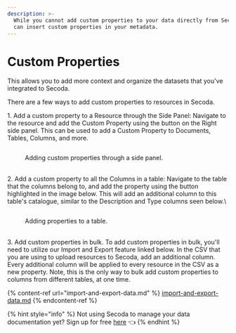 ```yaml
---
description: >-
  While you cannot add custom properties to your data directly from Secoda, you
  can insert custom properties in your metadata.
---
```


# Custom Properties

This allows you to add more context and organize the datasets that you've integrated to Secoda.&#x20;

There are a few ways to add custom properties to resources in Secoda.

1\. Add a custom property to a Resource through the Side Panel: Navigate to the resource and add the Custom Property using the button on the Right side panel. This can be used to add a Custom Property to Documents, Tables, Columns, and more.

<figure><img src="https://secoda-public-media-assets.s3.amazonaws.com/Screenshot 2023-06-09 at 12.17.15 PM.png" alt=""><figcaption><p>Adding custom properties through a side panel.</p></figcaption></figure>

\
2\. Add a custom property to all the Columns in a table: Navigate to the table that the columns belong to, and add the property using the button highlighted in the image below. This will add an additional column to this table's catalogue, similar to the Description and Type columns seen below.\


<figure><img src="https://secoda-public-media-assets.s3.amazonaws.com/Screenshot 2023-06-09 at 12.18.45 PM.png" alt=""><figcaption><p>Adding properties to a table.</p></figcaption></figure>

\
3\. Add custom properties in bulk. To add custom properties in bulk, you'll need to utilize our Import and Export feature linked below. In the CSV that you are using to upload resources to Secoda, add an additional column. Every additional column will be applied to every resource in the CSV as a new property. Note, this is the only way to bulk add custom properties to columns from different tables, at one time.&#x20;

{% content-ref url="import-and-export-data.md" %}
[import-and-export-data.md](import-and-export-data.md)
{% endcontent-ref %}



{% hint style="info" %}
Not using Secoda to manage your data documentation yet? Sign up for free [here](http://app.secoda.co/) 👈
{% endhint %}
